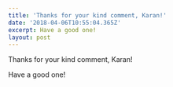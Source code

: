 ```yaml
---
title: 'Thanks for your kind comment, Karan!'
date: '2018-04-06T10:55:04.365Z'
excerpt: Have a good one!
layout: post
---
```

Thanks for your kind comment, Karan!

Have a good one!
